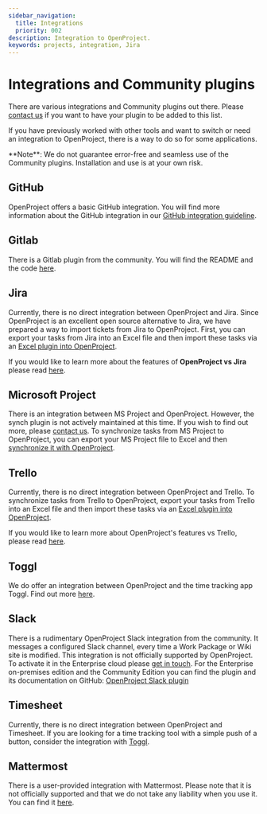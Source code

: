 ```yaml
---
sidebar_navigation:
  title: Integrations
  priority: 002
description: Integration to OpenProject.
keywords: projects, integration, Jira
---
```

# Integrations and Community plugins

There are various integrations and Community plugins out there. Please [contact us](https://www.openproject.org/contact-us/) if you want to have your plugin to be added to this list.

If you have previously worked with other tools and want to switch or need an integration to OpenProject, there is a way to do so for some applications.

<div class="alert alert-info" role="alert">
**Note**:  We do not guarantee error-free and seamless use of the Community plugins. Installation and use is at your own risk.
</div>


## GitHub

OpenProject offers a basic GitHub integration. You will find more information about the GitHub integration in our [GitHub integration guideline](./github-integration/).

## Gitlab

There is a Gitlab plugin from the community. You will find the README and the code [here](https://github.com/btey/openproject-gitlab-integration).


## Jira

Currently, there is no direct integration between OpenProject and Jira. Since OpenProject is an excellent open source alternative to Jira, we have prepared a way to import tickets from Jira to OpenProject. First, you can export your tasks from Jira into an Excel file and then import these tasks via an [Excel plugin into OpenProject](./excel-synchronization).

If you would like to learn more about the features of **OpenProject vs Jira** please read [here](https://www.openproject.org/blog/open-source-jira-alternative/).

## Microsoft Project

There is an integration between MS Project and OpenProject. However, the synch plugin is not actively maintained at this time. If you wish to find out more, please [contact us](https://www.openproject.org/contact-us/).
To synchronize tasks from MS Project to OpenProject, you can export your MS Project file to Excel and then [synchronize it with OpenProject]( ./excel-synchronization).

## Trello

Currently, there is no direct integration between OpenProject and Trello. To synchronize tasks from Trello to OpenProject, export your tasks from Trello into an Excel file and then import these tasks via an [Excel plugin into OpenProject](./excel-synchronization).

If you would like to learn more about OpenProject's features vs Trello, please read [here](https://www.openproject.org/blog/trello-alternative/).

## Toggl

We do offer an integration between OpenProject and the time tracking app Toggl. Find out more [here](../../user-guide/time-and-costs/time-tracking/toggl-integration/).

## Slack

There is a rudimentary OpenProject Slack integration from the community. It messages a configured Slack channel, every time a Work Package or Wiki site is modified. This integration is not officially supported by OpenProject.
To activate it in the Enterprise cloud please [get in touch](https://www.openproject.org/contact-us/). For the Enterprise on-premises edition and the Community Edition you can find the plugin and its documentation on GitHub: [OpenProject Slack plugin](https://github.com/opf/openproject-slack) 

## Timesheet
Currently, there is no direct integration between OpenProject and Timesheet. If you are looking for a time tracking tool with a simple push of a button, consider the integration with [Toggl](../../user-guide/time-and-costs/time-tracking/toggl-integration/).

## Mattermost

There is a user-provided integration with Mattermost. Please note that it is not officially supported and that we do not take any liability when you use it. You can find it [here](https://github.com/girish17/op-mattermost).